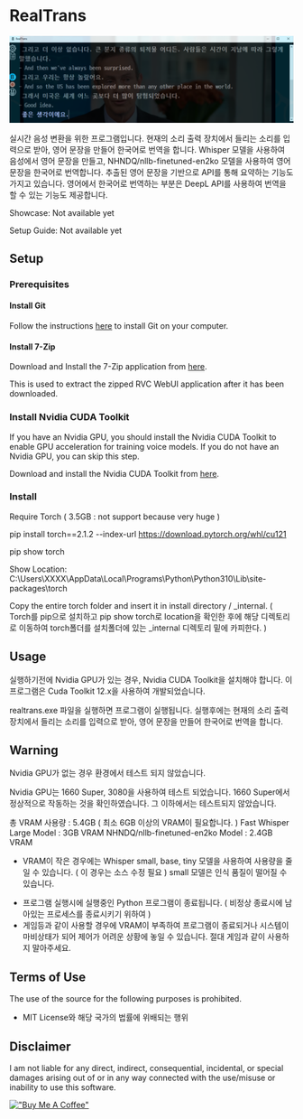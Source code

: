 # RealTrans

![](thumbnail.png?raw=true)

실시간 음성 변환을 위한 프로그램입니다. 
현재의 소리 출력 장치에서 들리는 소리를 입력으로 받아, 영어 문장을 만들어 한국어로 번역을 합니다.
Whisper 모델을 사용하여 음성에서 영어 문장을 만들고, NHNDQ/nllb-finetuned-en2ko 모델을 사용하여 영어 문장을 한국어로 번역합니다.
추출된 영어 문장을 기반으로 API를 통해 요약하는 기능도 가지고 있습니다.
영어에서 한국어로 번역하는 부분은 DeepL API를 사용하여 번역을 할 수 있는 기능도 제공합니다.

Showcase: Not available yet

Setup Guide: Not available yet

## Setup

### Prerequisites

#### Install Git

Follow the instructions [here](https://git-scm.com/book/en/v2/Getting-Started-Installing-Git) to install Git on your computer.

#### Install 7-Zip

Download and Install the 7-Zip application from [here](https://www.7-zip.org/download.html).

This is used to extract the zipped RVC WebUI application after it has been downloaded.

### Install Nvidia CUDA Toolkit

If you have an Nvidia GPU, you should install the Nvidia CUDA Toolkit to enable GPU acceleration for training voice models. If you do not have an Nvidia GPU, you can skip this step.

Download and install the Nvidia CUDA Toolkit from [here](https://developer.nvidia.com/cuda-toolkit-archive).

### Install

Require Torch ( 3.5GB : not support because very huge )

pip install torch==2.1.2 --index-url https://download.pytorch.org/whl/cu121

pip show torch

Show Location: C:\Users\XXXX\AppData\Local\Programs\Python\Python310\Lib\site-packages\torch

Copy the entire torch folder and insert it in install directory / _internal.
( Torch를 pip으로 설치하고 pip show torch로 location을 확인한 후에 해당 디렉토리로 이동하여 torch폴더를 설치폴더에 있는 _internal 디렉토리 밑에 카피한다. )

## Usage

실행하기전에 Nvidia GPU가 있는 경우, Nvidia CUDA Toolkit을 설치해야 합니다.
이 프로그램은 Cuda Toolkit 12.x을 사용하여 개발되었습니다.

realtrans.exe 파일을 실행하면 프로그램이 실행됩니다.
실행후에는 현재의 소리 출력 장치에서 들리는 소리를 입력으로 받아, 영어 문장을 만들어 한국어로 번역을 합니다.

## Warning

Nvidia GPU가 없는 경우 환경에서 테스트 되지 않았습니다.

Nvidia GPU는 1660 Super, 3080을 사용하여 테스트 되었습니다. 
1660 Super에서 정상적으로 작동하는 것을 확인하였습니다. 그 이하에서는 테스트되지 않았습니다.

총 VRAM 사용량 : 5.4GB ( 최소 6GB 이상의 VRAM이 필요합니다. )
Fast Whisper Large Model : 3GB VRAM
NHNDQ/nllb-finetuned-en2ko Model : 2.4GB VRAM

- VRAM이 작은 경우에는  Whisper small, base, tiny 모델을 사용하여 사용량을 줄일 수 있습니다. ( 이 경우는 소스 수정 필요 )
  small 모델은 인식 품질이 떨어질 수 있습니다.

* 프로그램 실행시에 실행중인 Python 프로그램이 종료됩니다. ( 비정상 종료시에 남아있는 프로세스를 종료시키기 위하여 )
* 게임등과 같이 사용할 경우에 VRAM이 부족하여 프로그램이 종료되거나 시스템이 마비상태가 되어 제어가 어려운 상황에 놓일 수 있습니다. 
  절대 게임과 같이 사용하지 말아주세요.

## Terms of Use

The use of the source for the following purposes is prohibited.

* MIT License와 해당 국가의 법률에 위배되는 행위

## Disclaimer

I am not liable for any direct, indirect, consequential, incidental, or special damages arising out of or in any way connected with the use/misuse or inability to use this software.

[!["Buy Me A Coffee"](https://www.buymeacoffee.com/assets/img/custom_images/orange_img.png)](https://www.buymeacoffee.com/realtrans)
